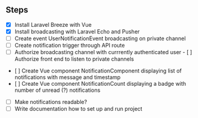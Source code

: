 ## Steps

- [x] Install Laravel Breeze with Vue
- [x] Install broadcasting with Laravel Echo and Pusher
- [ ] Create event UserNotificationEvent broadcasting on private channel
- [ ] Create notification trigger through API route
- [ ] Authorize broadcasting channel with currrently authenticated user
- [ ] Authorize front end to listen to private channels
- [ ] Create Vue component NotificationComponent displaying list of notifications with message and timestamp
- [ ] Create Vue component NotificationCount displaying a badge with number of unread (?) notifications
- [ ] Make notifications readable?
- [ ] Write documentation how to set up and run project
